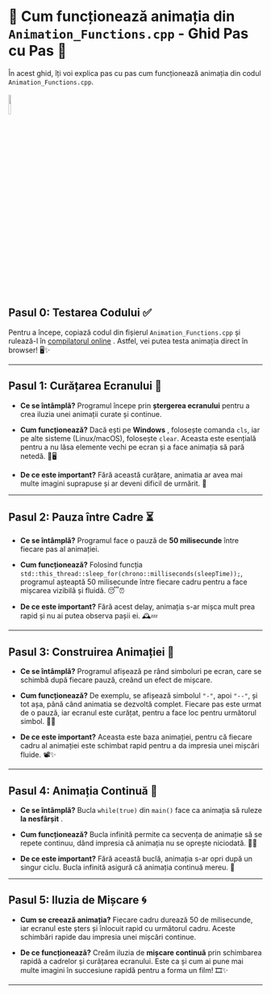 # 🌟  **Cum funcționează animația din `Animation_Functions.cpp` - Ghid Pas cu Pas**  🌟

În acest ghid, îți voi explica pas cu pas cum funcționează animația din codul `Animation_Functions.cpp`.
<br> <br>
<img src="https://github.com/svs-ong/SVS-Animation-Library/blob/main/GifMaker_20250309213125561.gif" width="10%" height="10%"/>

## **Pasul 0: Testarea Codului ✅** 

Pentru a începe, copiază codul din fișierul `Animation_Functions.cpp` și rulează-l în [compilatorul online](https://www.onlinegdb.com/online_c++_compiler) . Astfel, vei putea testa animația direct în browser! 🖥️✨


---


## **Pasul 1: Curățarea Ecranului 🧹** 
 
- **Ce se întâmplă?**  Programul începe prin **ștergerea ecranului**  pentru a crea iluzia unei animații curate și continue.
 
- **Cum funcționează?**  Dacă ești pe **Windows** , folosește comanda `cls`, iar pe alte sisteme (Linux/macOS), folosește `clear`. Aceasta este esențială pentru a nu lăsa elemente vechi pe ecran și a face animația să pară netedă. 🧼🖥️
 
- **De ce este important?**  Fără această curățare, animatia ar avea mai multe imagini suprapuse și ar deveni dificil de urmărit. 🧹



---


## **Pasul 2: Pauza între Cadre ⏳** 
 
- **Ce se întâmplă?**  Programul face o pauză de **50 milisecunde**  între fiecare pas al animației.
 
- **Cum funcționează?**  Folosind funcția `std::this_thread::sleep_for(chrono::milliseconds(sleepTime));`, programul așteaptă 50 milisecunde între fiecare cadru pentru a face mișcarea vizibilă și fluidă. 😴⏰
 
- **De ce este important?**  Fără acest delay, animația s-ar mișca mult prea rapid și nu ai putea observa pașii ei. 🕰️💤



---


## **Pasul 3: Construirea Animației 🔄** 
 
- **Ce se întâmplă?**  Programul afișează pe rând simboluri pe ecran, care se schimbă după fiecare pauză, creând un efect de mișcare.
 
- **Cum funcționează?**  De exemplu, se afișează simbolul `"-"`, apoi `"--"`, și tot așa, până când animatia se dezvoltă complet. Fiecare pas este urmat de o pauză, iar ecranul este curățat, pentru a face loc pentru următorul simbol. 🔁🎨
 
- **De ce este important?**  Aceasta este baza animației, pentru că fiecare cadru al animației este schimbat rapid pentru a da impresia unei mișcări fluide. 📽️✨



---


## **Pasul 4: Animația Continuă 🔁** 
 
- **Ce se întâmplă?**  Bucla `while(true)` din `main()` face ca animația să ruleze **la nesfârșit** .
 
- **Cum funcționează?**  Bucla infinită permite ca secvența de animație să se repete continuu, dând impresia că animația nu se oprește niciodată. 🎠🔄
 
- **De ce este important?**  Fără această buclă, animația s-ar opri după un singur ciclu. Bucla infinită asigură că animația continuă mereu. 🎢



---


## **Pasul 5: Iluzia de Mișcare 🌀** 
 
- **Cum se creează animația?**  Fiecare cadru durează 50 de milisecunde, iar ecranul este șters și înlocuit rapid cu următorul cadru. Aceste schimbări rapide dau impresia unei mișcări continue.
 
- **De ce funcționează?**  Creăm iluzia de **mișcare continuă**  prin schimbarea rapidă a cadrelor și curățarea ecranului. Este ca și cum ai pune mai multe imagini în succesiune rapidă pentru a forma un film! 🎞️✨



---
<br />
<br />
<br />

